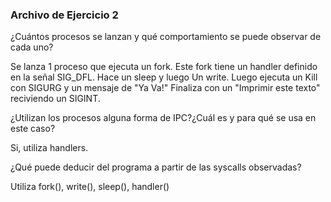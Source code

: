 ### Archivo de Ejercicio 2

¿Cuántos procesos se lanzan y qué comportamiento se puede observar de cada uno?

Se lanza 1 proceso que ejecuta un fork. Este fork tiene un handler definido en la señal SIG_DFL.
Hace un sleep y luego Un write.
Luego ejecuta un Kill con SIGURG y un mensaje de "Ya Va!"
Finaliza con un "Imprimir este texto" reciviendo un SIGINT.

¿Utilizan los procesos alguna forma de IPC?¿Cuál es y para qué se usa en este caso?

Si, utiliza handlers.

¿Qué puede deducir del programa a partir de las syscalls observadas?

Utiliza fork(), write(), sleep(), handler()    